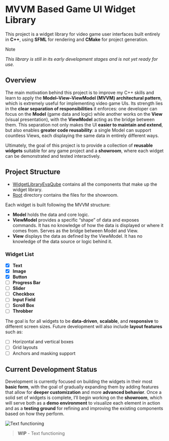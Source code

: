 # MVVM Based Game UI Widget Library
This project is a widget library for video game user interfaces built entirely in **C++**, using **SFML** for rendering and **CMake** for project generation.
> [!NOTE]
> _This library is still in its early development stages and is not yet ready for use._

## Overview
The main motivation behind this project is to improve my C++ skills and learn to apply the **Model–View–ViewModel (MVVM) architectural pattern**, which is extremely useful for implementing video game UIs. Its strength lies in the **clear separation of responsibilities** it enforces: one developer can focus on the **Model** (game data and logic) while another works on the **View** (visual presentation), with the **ViewModel** acting as the bridge between them. This separation not only makes the UI **easier to maintain and extend**, but also enables **greater code reusability**: a single Model can support countless Views, each displaying the same data in entirely different ways.

Ultimately, the goal of this project is to provide a collection of **reusable widgets** suitable for any game project and a **showroom**, where each widget can be demonstrated and tested interactively.

## Project Structure
- [WidgetLibraryEvaQube](/WidgetLibraryEvaQube) contains all the components that make up the widget library.
- [Root](/) directory contains the files for the showroom.

Each widget is built following the MVVM structure:
- **Model**	holds the data and core logic.
- **ViewModel**	provides a specific “shape” of data and exposes commands. It has no knowledge of how the data is displayed or where it comes from. Serves as the bridge between Model and View.
- **View**	displays the data as defined by the ViewModel. It has no knowledge of the data source or logic behind it.

### Widget List
- [x] **Text**
- [x] **Image**
- [x] **Button**
- [ ] **Progress Bar**
- [ ] **Slider**
- [ ] **Checkbox**
- [ ] **Input Field**
- [ ] **Scroll Box**
- [ ] **Throbber**

The goal is for all widgets to be **data-driven**, **scalable**, and **responsive** to different screen sizes. Future development will also include **layout features** such as:
- [ ] Horizontal and vertical boxes
- [ ] Grid layouts
- [ ] Anchors and masking support

## Current Development Status
Development is currently focused on building the widgets in their most **basic form**, with the goal of gradually expanding them by adding features that allow for **deeper customization** and more **advanced behavior**. Once a solid set of widgets is complete, I’ll begin working on the **showroom**, which will serve both as a **demo environment** to visualize each element in action and as a **testing ground** for refining and improving the existing components based on how they perform.

<p align="left">
  <img src="https://github.com/user-attachments/assets/a12d0db1-df41-49d1-8bef-9baceb4e6092" alt="Text functioning"/>
</p>

> **WIP** - Text functioning

